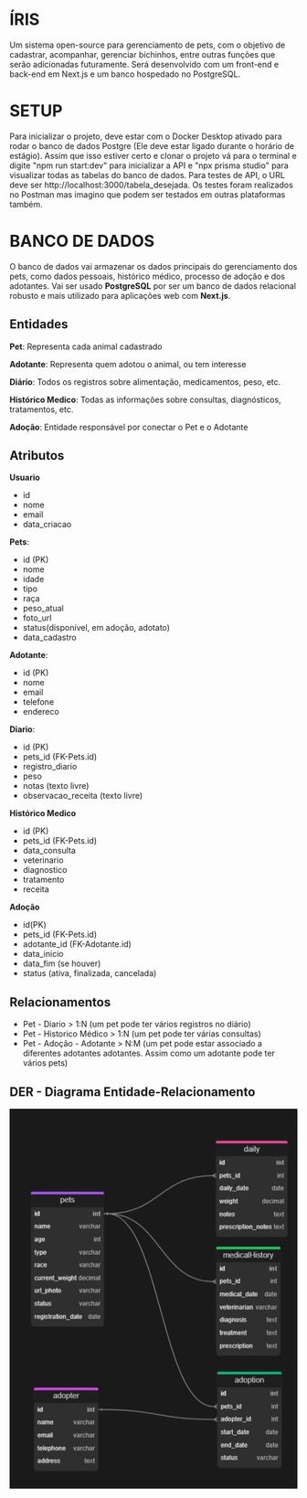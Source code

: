 # **ÍRIS**
Um sistema open-source para gerenciamento de pets, com o objetivo de cadastrar, acompanhar, gerenciar bichinhos, entre outras funções que serão adicionadas futuramente. 
Será desenvolvido com um front-end e back-end em Next.js e um banco hospedado no PostgreSQL.

# **SETUP**
Para inicializar o projeto, deve estar com o Docker Desktop ativado para rodar o banco de dados Postgre (Ele deve estar ligado durante o horário de estágio). Assim que isso estiver certo e clonar o projeto vá para o terminal e digite "npm run start:dev" para inicializar a API e "npx prisma studio" para visualizar todas as tabelas do banco de dados.
Para testes de API, o URL deve ser http://localhost:3000/tabela_desejada. Os testes foram realizados no Postman mas imagino que podem ser testados em outras plataformas também.

# BANCO DE DADOS
O banco de dados vai armazenar os dados principais do gerenciamento dos pets, como dados pessoais, histórico médico, processo de adoção e dos adotantes. Vai ser usado **PostgreSQL** por ser um banco de dados relacional robusto e mais utilizado para aplicações web com **Next.js**.

## Entidades

**Pet**: Representa cada animal cadastrado

**Adotante**: Representa quem adotou o animal, ou tem interesse

**Diário**: Todos os registros sobre alimentação, medicamentos, peso, etc.

**Histórico Medico**: Todas as informações sobre consultas, diagnósticos, tratamentos, etc.

**Adoção**: Entidade responsável por conectar o Pet e o Adotante


## Atributos

**Usuario**
* id
* nome
* email
* data_criacao

**Pets**:
* id (PK)
* nome
* idade
* tipo
* raça
* peso_atual
* foto_url
* status(disponível, em adoção, adotato)
* data_cadastro

**Adotante**:
* id (PK)
* nome
* email
* telefone
* endereco

**Diario**:

* id (PK)
* pets_id (FK-Pets.id)
* registro_diario
* peso
* notas (texto livre)
* observacao_receita (texto livre)

**Histórico Medico**
* id (PK)
* pets_id (FK-Pets.id)
* data_consulta
* veterinario
* diagnostico
* tratamento
* receita

**Adoção**
* id(PK)
* pets_id (FK-Pets.id)
* adotante_id (FK-Adotante.id)
* data_inicio
* data_fim (se houver)
* status (ativa, finalizada, cancelada)

## Relacionamentos
* Pet - Diario > 1:N (um pet pode ter vários registros no diário)
* Pet - Historico Médico > 1:N (um pet pode ter várias consultas)
* Pet - Adoção - Adotante > N:M (um pet pode estar associado a diferentes adotantes adotantes. Assim como um adotante pode ter vários pets)

## DER - Diagrama Entidade-Relacionamento

![Diagrama ER](./docs/der/der.png)
